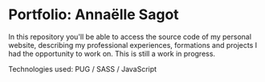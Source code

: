 # Portfolio: Annaëlle Sagot
In this repository you'll be able to access the source code of my personal website, describing my professional experiences, formations and projects I had the opportunity to work on.
This is still a work in progress.

Technologies used:
PUG / SASS / JavaScript
